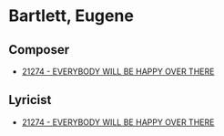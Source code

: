 # Bartlett, Eugene

## Composer

- [21274 - EVERYBODY WILL BE HAPPY OVER THERE](/hymns/21274.md)

## Lyricist

- [21274 - EVERYBODY WILL BE HAPPY OVER THERE](/hymns/21274.md)

